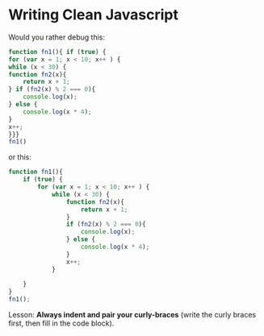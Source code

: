 # Writing Clean Javascript

Would you rather debug this: 
```js
function fn1(){ if (true) {
for (var x = 1; x < 10; x++ ) {
while (x < 30) {
function fn2(x){
	return x + 1;
} if (fn2(x) % 2 === 0){
	console.log(x);
} else {
	console.log(x * 4);
}
x++;
}}}
fn1()
```

or this:

```js
function fn1(){
	if (true) {
		for (var x = 1; x < 10; x++ ) {
			while (x < 30) {
				function fn2(x){
					return x + 1;
				}
				if (fn2(x) % 2 === 0){
					console.log(x);
				} else {
					console.log(x * 4);
				}
				x++;
			}
		
	}
}
fn1();
```

Lesson: **Always indent and pair your curly-braces** (write the curly braces first, then fill in the code block).